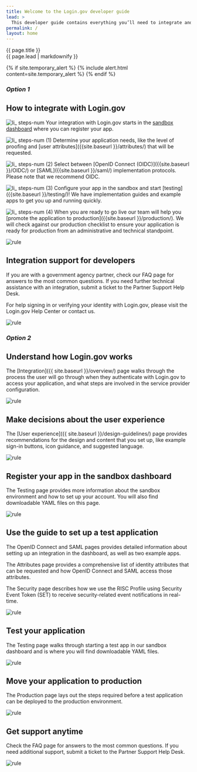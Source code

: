 ```yaml
---
title: Welcome to the Login.gov developer guide
lead: >
  This developer guide contains everything you’ll need to integrate and deploy your application with Login.gov.
permalink: /
layout: home
---
```


<section class="usa-section usa-section--dark">
  <div class="grid-container">
    <div class="usa-display">{{ page.title }}</div>
    <div class="usa-intro">{{ page.lead | markdownify }}</div>
  </div>
</section>

<section class="usa-section grid-container usa-prose" markdown="1">

  {% if site.temporary_alert %}
    {% include alert.html content=site.temporary_alert %}
  {% endif %}

### *Option 1*
# How to integrate with Login.gov

![li_ steps-num](https://user-images.githubusercontent.com/90725258/232106089-3d9e6fcc-2b2e-44bb-968e-6ec4e68cb516.svg)
 Your integration with Login.gov starts in the [sandbox dashboard](https://dashboard.int.identitysandbox.gov/) where you can register your app. 


![li_ steps-num (1)](https://user-images.githubusercontent.com/90725258/233141022-f9c77712-ddfa-4806-920b-4c8f95af260d.svg)
 Determine your application needs, like the level of proofing and [user attributes]({{site.baseurl }}/attributes/) that will be requested.
 
 
![li_ steps-num (2)](https://user-images.githubusercontent.com/90725258/233142069-7855e0f2-4854-4c41-b80e-2b33a3dd2235.svg)
Select between [OpenID Connect (OIDC)]({{site.baseurl }}/OIDC/) or [SAML]({{site.baseurl }}/saml/) implementation protocols. Please note that we recommend OIDC.


![li_ steps-num (3)](https://user-images.githubusercontent.com/90725258/233142689-c0a1bd2c-e27b-49af-b357-3992d4282eb4.svg)
Configure your app in the sandbox and start [testing]({{site.baseurl }}/testing/)! We have implementation guides and example apps to get you up and running quickly.


![li_ steps-num (4)](https://user-images.githubusercontent.com/90725258/233143103-818d4ef2-6265-4d70-9521-e3d2671e502c.svg)
When you are ready to go live our team will help you [promote the application to production]({{site.baseurl }}/production/). 
We will check against our production checklist to ensure your application is ready for production from an administrative and technical standpoint.

![rule](https://user-images.githubusercontent.com/90725258/232109818-e379b186-f486-43dc-a3fd-cd151d1ec804.svg)

## Integration support for developers
If you are with a government agency partner, check our FAQ page for answers to the most common questions. If you need further technical assistance with an integration, submit a ticket to the Partner Support Help Desk. 

For help signing in or verifying your identity with Login.gov, please visit the Login.gov Help Center or contact us.

![rule](https://user-images.githubusercontent.com/90725258/232109818-e379b186-f486-43dc-a3fd-cd151d1ec804.svg)
</section>
<section class="usa-section grid-container usa-prose" markdown="1">


### *Option 2*

## Understand how Login.gov works
The [Integration]({{ site.baseurl }}/overview/) page walks through the process the user will go through when they authenticate with Login.gov to access your application, and what steps are involved in the service provider configuration.

![rule](https://user-images.githubusercontent.com/90725258/232109818-e379b186-f486-43dc-a3fd-cd151d1ec804.svg)

## Make decisions about the user experience
The [User experience]({{ site.baseurl }}/design-guidelines/) page provides recommendations for the design and content that you set up, like example sign-in buttons, icon guidance, and suggested language.

![rule](https://user-images.githubusercontent.com/90725258/232109818-e379b186-f486-43dc-a3fd-cd151d1ec804.svg)

## Register your app in the sandbox dashboard
The Testing page provides more information about the sandbox environment and how to set up your account. You will also find downloadable YAML files on this page. 

![rule](https://user-images.githubusercontent.com/90725258/232109818-e379b186-f486-43dc-a3fd-cd151d1ec804.svg)

## Use the guide to set up a test application
The OpenID Connect and SAML pages provides detailed information about setting up an integration in the dashboard, as well as two example apps. 

The Attributes page provides a comprehensive list of identity attributes that can be requested and how OpenID Connect and SAML access those attributes. 

The Security page describes how we use the RISC Profile using Security Event Token (SET) to receive security-related event notifications in real-time.

![rule](https://user-images.githubusercontent.com/90725258/232109818-e379b186-f486-43dc-a3fd-cd151d1ec804.svg)

## Test your application
The Testing page walks through starting a test app in our sandbox dashboard and is where you will find downloadable YAML files. 

![rule](https://user-images.githubusercontent.com/90725258/232109818-e379b186-f486-43dc-a3fd-cd151d1ec804.svg)

## Move your application to production
The Production page lays out the steps required before a test application can be deployed to the production environment.

![rule](https://user-images.githubusercontent.com/90725258/232109818-e379b186-f486-43dc-a3fd-cd151d1ec804.svg)

## Get support anytime
Check the FAQ page for answers to the most common questions. If you need additional support, submit a ticket to the Partner Support Help Desk. 

![rule](https://user-images.githubusercontent.com/90725258/232109818-e379b186-f486-43dc-a3fd-cd151d1ec804.svg)

</section>
